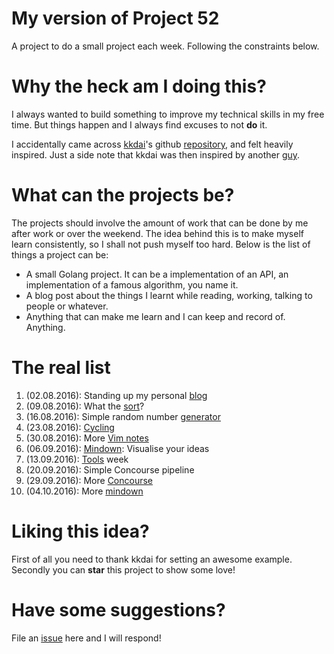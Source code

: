# My version of Project 52
A project to do a small project each week. Following the constraints below.

# Why the heck am I doing this?
I always wanted to build something to improve my technical skills in my free
time. But things happen and I always find excuses to not **do** it.

I accidentally came across [kkdai](http://www.evanlin.com/)'s github
[repository](https://github.com/kkdai/project52), and felt heavily inspired.
Just a side note that kkdai was then inspired by another
[guy](https://github.com/jeffersonlam).

# What can the projects be?
The projects should involve the amount of work that can be done by me after
work or over the weekend. The idea behind this is to make myself learn
consistently, so I shall not push myself too hard. Below is the list of
things a project can be:

- A small Golang project. It can be a implementation of an API, an
implementation of a famous algorithm, you name it.
- A blog post about the things I learnt while reading, working, talking to
people or whatever.
- Anything that can make me learn and I can keep and record of. Anything.

# The real list
1. (02.08.2016): Standing up my personal [blog](https://jutkko.github.com)
1. (09.08.2016): What the [sort](https://github.com/jutkko/quicksort)?
1. (16.08.2016): Simple random number [generator](https://github.com/jutkko/simple-rng)
1. (23.08.2016): [Cycling](https://github.com/jutkko/icpc-cycling)
1. (30.08.2016): More [Vim notes](https://github.com/jutkko/vim-notes)
1. (06.09.2016): [Mindown](https://github.com/jutkko/mindown): Visualise your
   ideas
1. (13.09.2016): [Tools](https://github.com/jutkko/tools-notes) week
1. (20.09.2016): Simple Concourse pipeline
1. (29.09.2016): More [Concourse](https://github.com/jutkko/concourse-102)
1. (04.10.2016): More [mindown](https://github.com/jutkko/mindown)

# Liking this idea?
First of all you need to thank kkdai for setting an awesome example. Secondly
you can **star** this project to show some love!

# Have some suggestions?
File an [issue](https://github.com/jutkko/project52/issues) here and I will respond!
